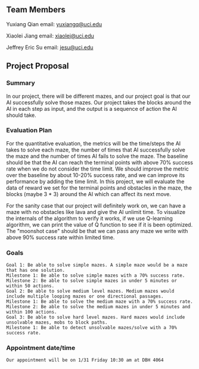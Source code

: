## Team Members
Yuxiang Qian email: yuxiangq@uci.edu

Xiaolei Jiang email: xiaolej@uci.edu

Jeffrey Eric Su email: jesu@uci.edu



## Project Proposal

### Summary

In our project, there will be different mazes, and our project goal is that our AI successfully solve those mazes. Our project takes the blocks around the AI in each step as input, and the output is a sequence of action the AI should take.

### Evaluation Plan

  For the quantitative evaluation, the metrics will be the time/steps the AI takes to solve each maze, the number of times that AI successfully solve the maze and the number of times AI fails to solve the maze. The baseline should be that the AI can reach the terminal points with above 70% success rate when we do not consider the time limit. We should improve the metric over the baseline by about 10-20% success rate, and we can improve its performance by adding the time limit. In this project, we will evaluate the data of reward we set for the terminal points and obstacles in the maze, the blocks (maybe 3 * 3) around the AI which can affect its next move.
  
  For the sanity case that our project will definitely work on, we can have a maze with no obstacles like lava and give the AI unlimit time. To visualize the internals of the algorithm to verify it works, if we use Q-learning algorithm, we can print the value of Q function to see if it is been optimized. The "moonshot case" should be that we can pass any maze we write with above 90% success rate within limited time.

### Goals

```content
Goal 1: Be able to solve simple mazes. A simple maze would be a maze that has one solution.
Milestone 1: Be able to solve simple mazes with a 70% success rate.
Milestone 2: Be able to solve simple mazes in under 5 minutes or within 50 actions.
Goal 2: Be able to solve medium level mazes. Medium mazes would include multiple looping mazes or one directional passages.
Milestone 1: Be able to solve the medium maze with a 70% success rate.
Milestone 2: Be able to solve the medium mazes in under 5 minutes and within 100 actions.
Goal 3: Be able to solve hard level mazes. Hard mazes would include unsolvable mazes, mobs to block paths.
Milestone 1: Be able to detect unsolvable mazes/solve with a 70% success rate.
```

### Appointment date/time

```content
Our appointment will be on 1/31 Friday 10:30 am at DBH 4064
```
